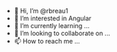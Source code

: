 - 👋 Hi, I’m @rbreau1
- 👀 I’m interested in Angular
- 🌱 I’m currently learning ...
- 💞️ I’m looking to collaborate on ...
- 📫 How to reach me ...

<!---
rbreau1/rbreau1 is a ✨ special ✨ repository because its `README.md` (this file) appears on your GitHub profile.
You can click the Preview link to take a look at your changes.
--->
